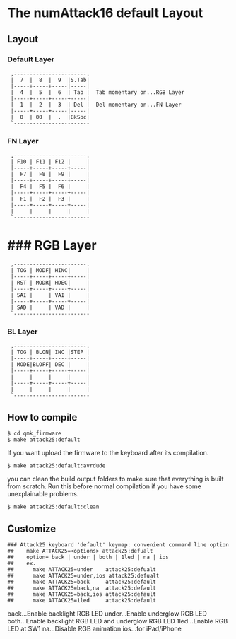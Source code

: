 ﻿# The numAttack16 default Layout
## Layout

### Default Layer

```
 ,-----------------------.               
 |  7  |  8  |  9  |S.Tab|
 |-----+-----+-----|-----|
 |  4  |  5  |  6  | Tab |  Tab momentary on...RGB Layer
 |-----+-----+-----+-----|
 |  1  |  2  |  3  | Del |  Del momentary on...FN Layer
 |-----+-----+-----|-----|
 |  0  | 00  |  .  |BkSpc|
 `------------------------
```

### FN Layer

```
 ,-----------------------.             
 | F10 | F11 | F12 |     |                  
 |-----+-----+-----+-----|
 |  F7 |  F8 |  F9 |     |
 |-----+-----+-----+-----|
 |  F4 |  F5 |  F6 |     |
 |-----+-----+-----+-----|
 |  F1 |  F2 |  F3 |     |
 |-----+-----+-----+-----|
 |     |     |     |     |
 `------------------------
```
 
# ### RGB Layer

```
 ,-----------------------.             
 | TOG | MODF| HINC|     |             
 |-----+-----+-----+-----|
 | RST | MODR| HDEC|     |
 |-----+-----+-----+-----|
 | SAI |     | VAI |     |
 |-----+-----+-----+-----|
 | SAD |     | VAD |     |
 `------------------------
```

 ### BL Layer

```
 ,-----------------------.             
 | TOG | BLON| INC |STEP |             
 |-----+-----+-----+-----|
 | MODE|BLOFF| DEC |     |
 |-----+-----+-----+-----|
 |     |     |     |     |
 |-----+-----+-----+-----|
 |     |     |     |     |
 `------------------------
```


## How to compile

```
$ cd qmk_firmware
$ make attack25:default
```

If you want upload the firmware to the keyboard after its compilation.

```
$ make attack25:default:avrdude
```

you can clean the build output folders to make sure that everything is built from scratch. Run this before normal compilation if you have some unexplainable problems.

```
$ make attack25:default:clean
```

## Customize


```
### Attack25 keyboard 'default' keymap: convenient command line option
##    make ATTACK25=<options> attack25:defualt
##    option= back | under | both | 1led | na | ios
##    ex.
##      make ATTACK25=under    attack25:defualt
##      make ATTACK25=under,ios attack25:defualt
##      make ATTACK25=back     attack25:default
##      make ATTACK25=back,na  attack25:default
##      make ATTACK25=back,ios attack25:default
##      make ATTACK25=1led     attack25:default

```

back...Enable backlight RGB LED
under...Enable underglow RGB LED
both...Enable backlight RGB LED and underglow RGB LED
1led...Enable RGB LED at SW1
na...Disable RGB animation
ios...for iPad/iPhone

```
